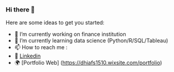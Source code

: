 ### Hi there 👋

Here are some ideas to get you started:

- 🔭 I’m currently working on finance institution
- 🌱 I’m currently learning data science (Python/R/SQL/Tableau)
- 📫 How to reach me :
-  🔗 [Linkedin](https://www.linkedin.com/in/dhia-fauziyah-salsabila/) 
-  🌍 [Portfolio Web] (https://dhiafs1510.wixsite.com/portfolio)

